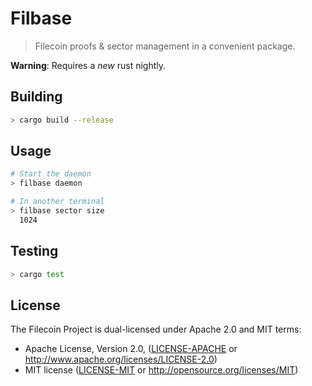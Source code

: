 # Filbase

> Filecoin proofs & sector management in a convenient package.


**Warning**: Requires a _new_ rust nightly.


## Building

```sh
> cargo build --release
```

## Usage

```sh
# Start the daemon
> filbase daemon

# In another terminal
> filbase sector size
  1024
```


## Testing

```sh
> cargo test
```

## License

The Filecoin Project is dual-licensed under Apache 2.0 and MIT terms:

- Apache License, Version 2.0, ([LICENSE-APACHE](LICENSE-APACHE) or http://www.apache.org/licenses/LICENSE-2.0)
- MIT license ([LICENSE-MIT](LICENSE-MIT) or http://opensource.org/licenses/MIT)
